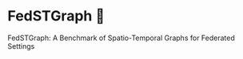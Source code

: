 # FedSTGraph  :construction: 
FedSTGraph: A Benchmark of Spatio-Temporal Graphs for Federated Settings



